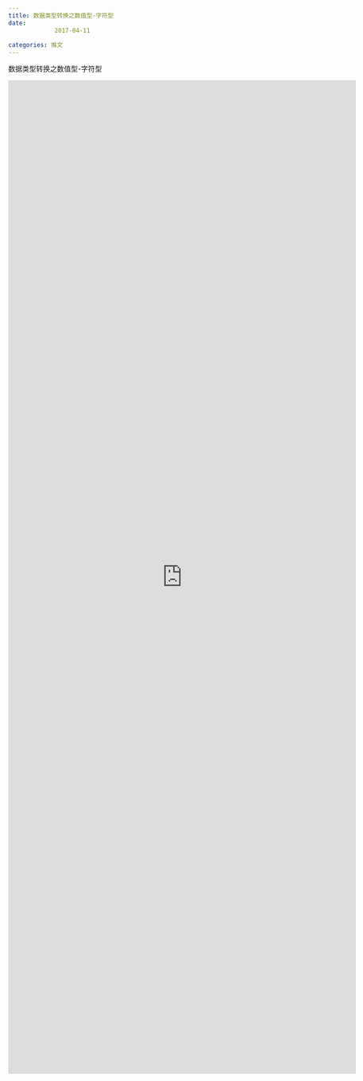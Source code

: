 ```yaml
---
title: 数据类型转换之数值型-字符型
date: 
             2017-04-11
            
categories: 推文
---
```

数据类型转换之数值型-字符型<!--more-->
<iframe src="http://202.114.234.173:8669/appbbs/Stata_Article/@数据类型转换之数值型-字符型.htm" width="700px" height="2000px" scrolling="auto" frameborder=0 ></iframe>